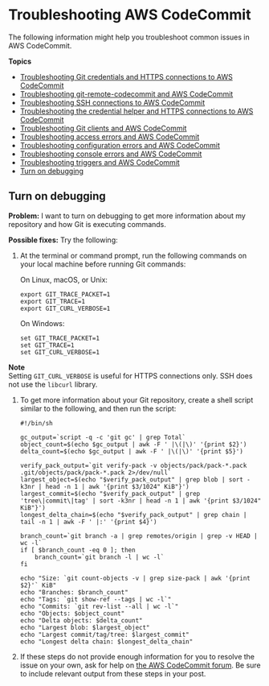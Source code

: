 # Troubleshooting AWS CodeCommit<a name="troubleshooting"></a>

The following information might help you troubleshoot common issues in AWS CodeCommit\.

**Topics**
+ [Troubleshooting Git credentials and HTTPS connections to AWS CodeCommit](troubleshooting-gc.md)
+ [Troubleshooting git\-remote\-codecommit and AWS CodeCommit](troubleshooting-grc.md)
+ [Troubleshooting SSH connections to AWS CodeCommit](troubleshooting-ssh.md)
+ [Troubleshooting the credential helper and HTTPS connections to AWS CodeCommit](troubleshooting-ch.md)
+ [Troubleshooting Git clients and AWS CodeCommit](troubleshooting-git.md)
+ [Troubleshooting access errors and AWS CodeCommit](troubleshooting-ae.md)
+ [Troubleshooting configuration errors and AWS CodeCommit](troubleshooting-cf.md)
+ [Troubleshooting console errors and AWS CodeCommit](troubleshooting-cs.md)
+ [Troubleshooting triggers and AWS CodeCommit](troubleshooting-ti.md)
+ [Turn on debugging](#troubleshooting-debug)

## Turn on debugging<a name="troubleshooting-debug"></a>

**Problem:** I want to turn on debugging to get more information about my repository and how Git is executing commands\. 

**Possible fixes:** Try the following:

1. At the terminal or command prompt, run the following commands on your local machine before running Git commands:

   On Linux, macOS, or Unix:

   ```
   export GIT_TRACE_PACKET=1
   export GIT_TRACE=1
   export GIT_CURL_VERBOSE=1
   ```

   On Windows:

   ```
   set GIT_TRACE_PACKET=1
   set GIT_TRACE=1
   set GIT_CURL_VERBOSE=1
   ```
**Note**  
Setting `GIT_CURL_VERBOSE` is useful for HTTPS connections only\. SSH does not use the `libcurl` library\.

1. To get more information about your Git repository, create a shell script similar to the following, and then run the script:

   ```
   #!/bin/sh
   
   gc_output=`script -q -c 'git gc' | grep Total`
   object_count=$(echo $gc_output | awk -F ' |\(|\)' '{print $2}')
   delta_count=$(echo $gc_output | awk -F ' |\(|\)' '{print $5}')
   
   verify_pack_output=`git verify-pack -v objects/pack/pack-*.pack .git/objects/pack/pack-*.pack 2>/dev/null`
   largest_object=$(echo "$verify_pack_output" | grep blob | sort -k3nr | head -n 1 | awk '{print $3/1024" KiB"}')
   largest_commit=$(echo "$verify_pack_output" | grep 'tree\|commit\|tag' | sort -k3nr | head -n 1 | awk '{print $3/1024" KiB"}')
   longest_delta_chain=$(echo "$verify_pack_output" | grep chain | tail -n 1 | awk -F ' |:' '{print $4}')
   
   branch_count=`git branch -a | grep remotes/origin | grep -v HEAD | wc -l`
   if [ $branch_count -eq 0 ]; then
       branch_count=`git branch -l | wc -l`
   fi
   
   echo "Size: `git count-objects -v | grep size-pack | awk '{print $2}'` KiB"
   echo "Branches: $branch_count"
   echo "Tags: `git show-ref --tags | wc -l`"
   echo "Commits: `git rev-list --all | wc -l`"
   echo "Objects: $object_count"
   echo "Delta objects: $delta_count"
   echo "Largest blob: $largest_object"
   echo "Largest commit/tag/tree: $largest_commit"
   echo "Longest delta chain: $longest_delta_chain"
   ```

1. If these steps do not provide enough information for you to resolve the issue on your own, ask for help on [the AWS CodeCommit forum](https://forums.aws.amazon.com/forum.jspa?forumID=189)\. Be sure to include relevant output from these steps in your post\.